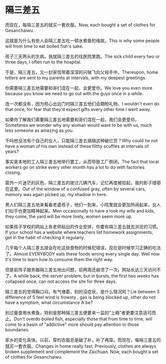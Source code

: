 # 隔三差五

<p><span class="chinese">而现在，每隔三差五的就买一套衣服。</span><span class="english">Now, each bought a set of clothes for Gesanchaiwu.</span></p>

<p><span class="chinese">这就是为什么有些人会隔三差五吃一顿水煮鱼的缘故。</span><span class="english">This is why some people will from time to eat boiled fish's sake.</span></p>

<p><span class="chinese">孩子三天两头的生病，我就隔三差五的往医院里跑。</span><span class="english">The sick child every two or three days, I often run to the hospital.</span></p>

<p><span class="chinese">于是，隔三差五，又一封家信带着深深的问候飞向父母手中。</span><span class="english">Thereupon, home letters are sent to my parents at intervals, with my deepest greetings.</span></p>

<p><span class="chinese">你需要隔三差五地需要和哥们混在一起，会更爱你。</span><span class="english">We love you even more because you know we need to go out with the guys once in a while.</span></p>

<p><span class="chinese">连一次都没有，因为担心出远门时隔三差五他们会期盼礼物。</span><span class="english">I wouldn't even do that once, for fear that they'd expect gifts every other time I went away.</span></p>

<p><span class="chinese">如果你了解我们需要隔三差五地需要和哥们混在一起，我们会更爱你。</span><span class="english">Sometimes we wonder why any woman would want to be with us, much less someone as amazing as you.</span></p>

<p><span class="chinese">干吗他没法有个自己的女人，只能隔三差五搞搞这种破烂货？</span><span class="english">Why could he not have a woman of his own instead of these filthy scuffles at intervals of years?</span></p>

<p><span class="chinese">事实是本地的工人隔三差五地举行罢工，从而导致工厂倒闭。</span><span class="english">The fact that local workers go on strike every other month has a lot to do with factories closing.</span></p>

<p><span class="chinese">窗外一片迷茫的灰色，隔三差五的驶过几辆汽车，记忆再度被拾起，我的影子错鄂在这里。</span><span class="english">Out of the window of a confused gray, often by several cars, memory was again picked up, my shadow in here.</span></p>

<p><span class="chinese">男人们隔三差五地来看看老婆孩子，他们一到来，小院里就会更加热闹起来，女人们似乎也更加精神起来。</span><span class="english">Men occasionally to have a look my wife and kids, they come, the yard will be more lively, women seem more up.</span></p>

<p><span class="chinese">如果孩子学校的网站上有老师贴出的作业安排，你要有隔三差五就去浏览的习惯。</span><span class="english">If your school has a website where teachers list homework assignments, get in the habit of checking it regularly.</span></p>

<p><span class="chinese">几乎每个人隔三差五就会在吃这些食物的时候犯错误，现在是时候学习正确的吃法了。</span><span class="english">Almost EVERYBODY eats these foods wrong every single day. Well now it's time to learn how to consume them the right way.</span></p>

<p><span class="chinese">但是前阵子服务器隔三差五地出问题，前两周还崩溃了一次，网站长达三天访问不了。</span><span class="english">A while back, the server problem, but in bursts, the first two weeks has collapsed once, can not access the site for three days.</span></p>

<p><span class="chinese">隔三差五的觉得胸口闷，有气堵着，别的没症状，是什么情况阿？</span><span class="english">Lie between 3 difference of 5 feel wind is frowsty , gas is being blocked up, other do not have a symptom, what circumstance A be?</span></p>

<p><span class="chinese">别过量食用水煮鱼，特别是那种隔三差五便要来一盆的“上瘾”者更要注意适可而止。</span><span class="english">Don't overdo boiled fish, especially those that from time to time, will come to a basin of "addictive" more should pay attention to those boundaries.</span></p>

<p><span class="chinese">家乡的变化真快。以前，穿的衣服总是破了补，补了再穿。而现在，每隔三差五的就买一套衣服。</span><span class="english">Changes in home really fast. Previously, clothes are always broken supplement and complement the Zaichuan. Now, each bought a set of clothes for Gesanchaiwu.</span></p>

